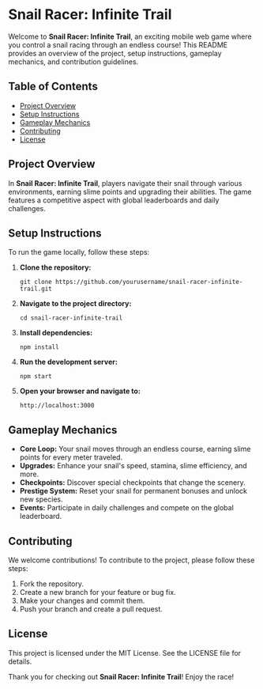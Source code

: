 # Snail Racer: Infinite Trail

Welcome to **Snail Racer: Infinite Trail**, an exciting mobile web game where you control a snail racing through an endless course! This README provides an overview of the project, setup instructions, gameplay mechanics, and contribution guidelines.

## Table of Contents
- [Project Overview](#project-overview)
- [Setup Instructions](#setup-instructions)
- [Gameplay Mechanics](#gameplay-mechanics)
- [Contributing](#contributing)
- [License](#license)

## Project Overview
In **Snail Racer: Infinite Trail**, players navigate their snail through various environments, earning slime points and upgrading their abilities. The game features a competitive aspect with global leaderboards and daily challenges.

## Setup Instructions
To run the game locally, follow these steps:

1. **Clone the repository:**
   ```
   git clone https://github.com/yourusername/snail-racer-infinite-trail.git
   ```

2. **Navigate to the project directory:**
   ```
   cd snail-racer-infinite-trail
   ```

3. **Install dependencies:**
   ```
   npm install
   ```

4. **Run the development server:**
   ```
   npm start
   ```

5. **Open your browser and navigate to:**
   ```
   http://localhost:3000
   ```

## Gameplay Mechanics
- **Core Loop:** Your snail moves through an endless course, earning slime points for every meter traveled.
- **Upgrades:** Enhance your snail's speed, stamina, slime efficiency, and more.
- **Checkpoints:** Discover special checkpoints that change the scenery.
- **Prestige System:** Reset your snail for permanent bonuses and unlock new species.
- **Events:** Participate in daily challenges and compete on the global leaderboard.

## Contributing
We welcome contributions! To contribute to the project, please follow these steps:

1. Fork the repository.
2. Create a new branch for your feature or bug fix.
3. Make your changes and commit them.
4. Push your branch and create a pull request.

## License
This project is licensed under the MIT License. See the LICENSE file for details. 

Thank you for checking out **Snail Racer: Infinite Trail**! Enjoy the race!